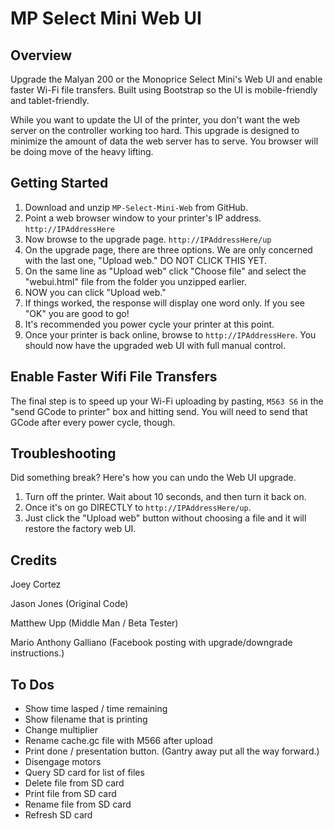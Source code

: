 # MP Select Mini Web UI

## Overview

Upgrade the Malyan 200 or the Monoprice Select Mini's Web UI and enable faster Wi-Fi file transfers. Built using Bootstrap so the UI is mobile-friendly and tablet-friendly.

While you want to update the UI of the printer, you don't want the web server on the controller working too hard. This upgrade is designed to minimize the amount of data the web server has to serve. You browser will be doing move of the heavy lifting.

## Getting Started

1. Download and unzip `MP-Select-Mini-Web` from GitHub.
2. Point a web browser window to your printer's IP address. `http://IPAddressHere`
3. Now browse to the upgrade page. `http://IPAddressHere/up`
4. On the upgrade page, there are three options. We are only concerned with the last one, "Upload web." DO NOT CLICK THIS YET.
5. On the same line as "Upload web" click "Choose file" and select the "webui.html" file from the folder you unzipped earlier.
6. NOW you can click "Upload web."
6. If things worked, the response will display one word only. If you see "OK" you are good to go!
7. It's recommended you power cycle your printer at this point.
8. Once your printer is back online, browse to `http://IPAddressHere`. You should now have the upgraded web UI with full manual control.

## Enable Faster Wifi File Transfers

The final step is to speed up your Wi-Fi uploading by pasting, `M563 S6` in the "send GCode to printer" box and hitting send. You will need to send that GCode after every power cycle, though.

## Troubleshooting

Did something break? Here's how you can undo the Web UI upgrade.

1. Turn off the printer. Wait about 10 seconds, and then turn it back on.
3. Once it's on go DIRECTLY to `http://IPAddressHere/up`.
4. Just click the "Upload web" button without choosing a file and it will restore the factory web UI.

## Credits

Joey Cortez

Jason Jones (Original Code)

Matthew Upp (Middle Man / Beta Tester)

Mario Anthony Galliano (Facebook posting with upgrade/downgrade instructions.)

## To Dos

* Show time lasped / time remaining
* Show filename that is printing
* Change multiplier
* Rename cache.gc file with M566 after upload
* Print done / presentation button. (Gantry away put all the way forward.)
* Disengage motors
* Query SD card for list of files
* Delete file from SD card
* Print file from SD card
* Rename file from SD card
* Refresh SD card
